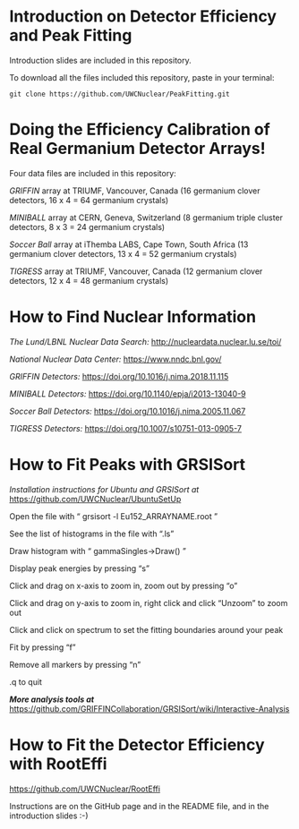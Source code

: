 # Introduction on Detector Efficiency and Peak Fitting
Introduction slides are included in this repository.

To download all the files included this repository, paste in your terminal:

    git clone https://github.com/UWCNuclear/PeakFitting.git

# Doing the Efficiency Calibration of Real Germanium Detector Arrays!
Four data files are included in this repository:

*GRIFFIN* array at TRIUMF, Vancouver, Canada (16 germanium clover detectors, 16 x 4 = 64 germanium crystals)

*MINIBALL* array at CERN, Geneva, Switzerland (8 germanium triple cluster detectors, 8 x 3 = 24 germanium crystals)

*Soccer Ball* array at iThemba LABS, Cape Town, South Africa (13 germanium clover detectors, 13 x 4 = 52 germanium crystals)

*TIGRESS* array at TRIUMF, Vancouver, Canada (12 germanium clover detectors, 12 x 4 = 48 germanium crystals)

# How to Find Nuclear Information 
*The Lund/LBNL Nuclear Data Search:* http://nucleardata.nuclear.lu.se/toi/

*National Nuclear Data Center:* https://www.nndc.bnl.gov/

*GRIFFIN Detectors:* https://doi.org/10.1016/j.nima.2018.11.115

*MINIBALL Detectors:* https://doi.org/10.1140/epja/i2013-13040-9

*Soccer Ball Detectors:* https://doi.org/10.1016/j.nima.2005.11.067

*TIGRESS Detectors:* https://doi.org/10.1007/s10751-013-0905-7

# How to Fit Peaks with GRSISort
*Installation instructions for Ubuntu and GRSISort at* https://github.com/UWCNuclear/UbuntuSetUp

Open the file with “ grsisort -l Eu152_ARRAYNAME.root ”

See the list of histograms in the file with “.ls”

Draw histogram with “ gammaSingles->Draw() ”

Display peak energies by pressing “s”

Click and drag on x-axis to zoom in, zoom out by pressing “o”

Click and drag on y-axis to zoom in, right click and click “Unzoom” to zoom out

Click and click on spectrum to set the fitting boundaries around your peak

Fit by pressing “f”

Remove all markers by pressing “n”

.q to quit

***More analysis tools at*** https://github.com/GRIFFINCollaboration/GRSISort/wiki/Interactive-Analysis

# How to Fit the Detector Efficiency with RootEffi 
https://github.com/UWCNuclear/RootEffi

Instructions are on the GitHub page and in the README file, and in the introduction slides :-)


